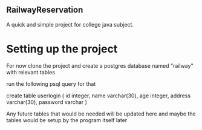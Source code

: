 ## RailwayReservation

A quick and simple project for college java subject.

# Setting up the project 

For now clone the project and create a postgres database named "railway" with relevant tables

run the following psql query for that 

create table userlogin (
  id integer,
  name varchar(30),
  age integer,
  address varchar(30),
  password varchar
)

Any future tables that would be needed will be updated here and maybe the tables would be setup by the program itself later
